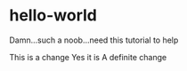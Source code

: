 # hello-world
Damn...such a noob...need this tutorial to help

This is a change
Yes it is 
A definite change
